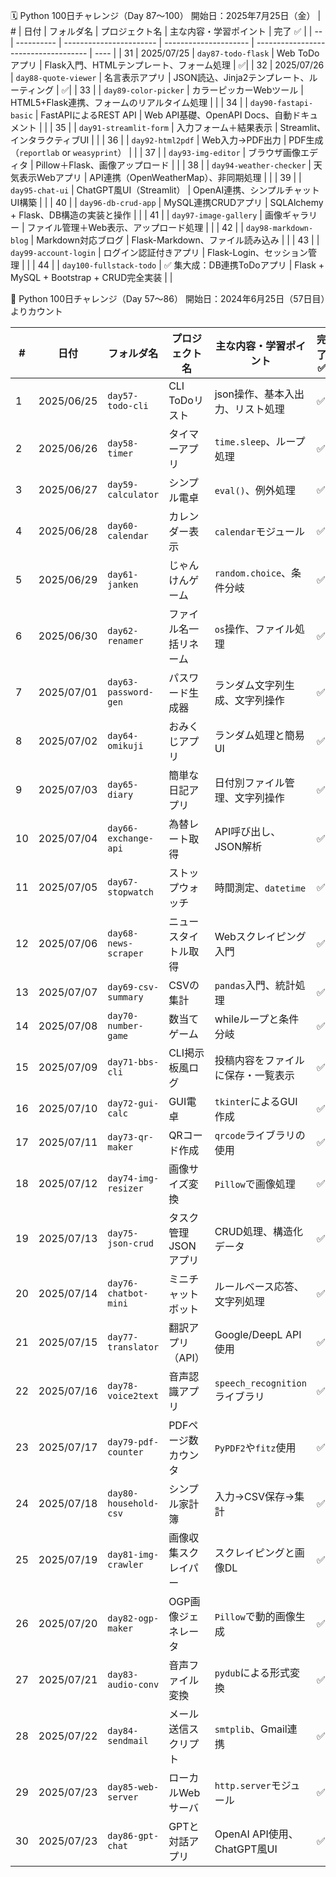 🗓 Python 100日チャレンジ（Day 87〜100）
開始日：2025年7月25日（金）
| #  | 日付         | フォルダ名                   | プロジェクト名               | 主な内容・学習ポイント                          | 完了 ✅ |
| -- | ---------- | ----------------------- | --------------------- | ------------------------------------ | ---- |
| 31 | 2025/07/25 | `day87-todo-flask`      | Web ToDoアプリ           | Flask入門、HTMLテンプレート、フォーム処理            |     ✅|
| 32 | 2025/07/26 | `day88-quote-viewer`    | 名言表示アプリ               | JSON読込、Jinja2テンプレート、ルーティング           |     ✅|
| 33 |            | `day89-color-picker`    | カラーピッカーWebツール         | HTML5+Flask連携、フォームのリアルタイム処理          |      |
| 34 |            | `day90-fastapi-basic`   | FastAPIによるREST API    | Web API基礎、OpenAPI Docs、自動ドキュメント      |      |
| 35 |            | `day91-streamlit-form`  | 入力フォーム＋結果表示           | Streamlit、インタラクティブUI                 |      |
| 36 |            | `day92-html2pdf`        | Web入力→PDF出力           | PDF生成（`reportlab` or `weasyprint`）   |      |
| 37 |            | `day93-img-editor`      | ブラウザ画像エディタ            | Pillow＋Flask、画像アップロード                |      |
| 38 |            | `day94-weather-checker` | 天気表示Webアプリ            | API連携（OpenWeatherMap）、非同期処理          |      |
| 39 |            | `day95-chat-ui`         | ChatGPT風UI（Streamlit） | OpenAI連携、シンプルチャットUI構築                |      |
| 40 |            | `day96-db-crud-app`     | MySQL連携CRUDアプリ        | SQLAlchemy + Flask、DB構造の実装と操作        |      |
| 41 |            | `day97-image-gallery`   | 画像ギャラリー               | ファイル管理＋Web表示、アップロード処理                |      |
| 42 |            | `day98-markdown-blog`   | Markdown対応ブログ         | Flask-Markdown、ファイル読み込み              |      |
| 43 |            | `day99-account-login`   | ログイン認証付きアプリ           | Flask-Login、セッション管理                  |      |
| 44 |            | `day100-fullstack-todo` | ✅ 集大成：DB連携ToDoアプリ     | Flask + MySQL + Bootstrap + CRUD完全実装 |      |


📝 Python 100日チャレンジ（Day 57〜86）
開始日：2024年6月25日（57日目）よりカウント

| #  | 日付         | フォルダ名                 | プロジェクト名      | 主な内容・学習ポイント               | 完了 ✅ |
| -- | ---------- | --------------------- | ------------ | ------------------------- | ---- |
| 1  | 2025/06/25 | `day57-todo-cli`      | CLI ToDoリスト  | json操作、基本入出力、リスト処理        |   ✅  |
| 2  | 2025/06/26 | `day58-timer`         | タイマーアプリ      | `time.sleep`、ループ処理        |   ✅  |
| 3  | 2025/06/27 | `day59-calculator`    | シンプル電卓       | `eval()`、例外処理             |   ✅  |
| 4  | 2025/06/28 | `day60-calendar`      | カレンダー表示      | `calendar`モジュール           |   ✅  |
| 5  | 2025/06/29 | `day61-janken`        | じゃんけんゲーム     | `random.choice`、条件分岐      |   ✅   |
| 6  | 2025/06/30 | `day62-renamer`       | ファイル名一括リネーム  | `os`操作、ファイル処理             |   ✅  |
| 7  | 2025/07/01 | `day63-password-gen`  | パスワード生成器     | ランダム文字列生成、文字列操作           |   ✅  |
| 8  | 2025/07/02 | `day64-omikuji`       | おみくじアプリ      | ランダム処理と簡易UI               |   ✅  |
| 9  | 2025/07/03 | `day65-diary`         | 簡単な日記アプリ     | 日付別ファイル管理、文字列操作           |   ✅   |
| 10 | 2025/07/04 | `day66-exchange-api`  | 為替レート取得      | API呼び出し、JSON解析            |   ✅  |
| 11 | 2025/07/05 | `day67-stopwatch`     | ストップウォッチ     | 時間測定、`datetime`           |   ✅  |
| 12 | 2025/07/06 | `day68-news-scraper`  | ニュースタイトル取得   | Webスクレイピング入門              |   ✅  |
| 13 | 2025/07/07 | `day69-csv-summary`   | CSVの集計       | `pandas`入門、統計処理           |   ✅  |
| 14 | 2025/07/08 | `day70-number-game`   | 数当てゲーム       | whileループと条件分岐             |   ✅  |
| 15 | 2025/07/09 | `day71-bbs-cli`       | CLI掲示板風ログ    | 投稿内容をファイルに保存・一覧表示         |   ✅  |
| 16 | 2025/07/10 | `day72-gui-calc`      | GUI電卓        | `tkinter`によるGUI作成         |   ✅  |
| 17 | 2025/07/11 | `day73-qr-maker`      | QRコード作成      | `qrcode`ライブラリの使用          |   ✅  |
| 18 | 2025/07/12 | `day74-img-resizer`   | 画像サイズ変換      | `Pillow`で画像処理             |   ✅  |
| 19 | 2025/07/13 | `day75-json-crud`     | タスク管理JSONアプリ | CRUD処理、構造化データ             |   ✅  |
| 20 | 2025/07/14 | `day76-chatbot-mini`  | ミニチャットボット    | ルールベース応答、文字列処理            |   ✅  |
| 21 | 2025/07/15 | `day77-translator`    | 翻訳アプリ（API）   | Google/DeepL API使用        |   ✅  |
| 22 | 2025/07/16 | `day78-voice2text`    | 音声認識アプリ      | `speech_recognition`ライブラリ |   ✅  |
| 23 | 2025/07/17 | `day79-pdf-counter`   | PDFページ数カウンタ  | `PyPDF2`や`fitz`使用         |    ✅ |
| 24 | 2025/07/18 | `day80-household-csv` | シンプル家計簿      | 入力→CSV保存→集計               |   ✅  |
| 25 | 2025/07/19 | `day81-img-crawler`   | 画像収集スクレイパー   | スクレイピングと画像DL              |    ✅ |
| 26 | 2025/07/20 | `day82-ogp-maker`     | OGP画像ジェネレータ  | `Pillow`で動的画像生成           |    ✅ |
| 27 | 2025/07/21 | `day83-audio-conv`    | 音声ファイル変換     | `pydub`による形式変換            |    ✅ |
| 28 | 2025/07/22 | `day84-sendmail`      | メール送信スクリプト   | `smtplib`、Gmail連携         |      ✅|
| 29 | 2025/07/23 | `day85-web-server`    | ローカルWebサーバ   | `http.server`モジュール        |      ✅|
| 30 | 2025/07/23 | `day86-gpt-chat`      | GPTと対話アプリ    | OpenAI API使用、ChatGPT風UI   |    ✅ |
